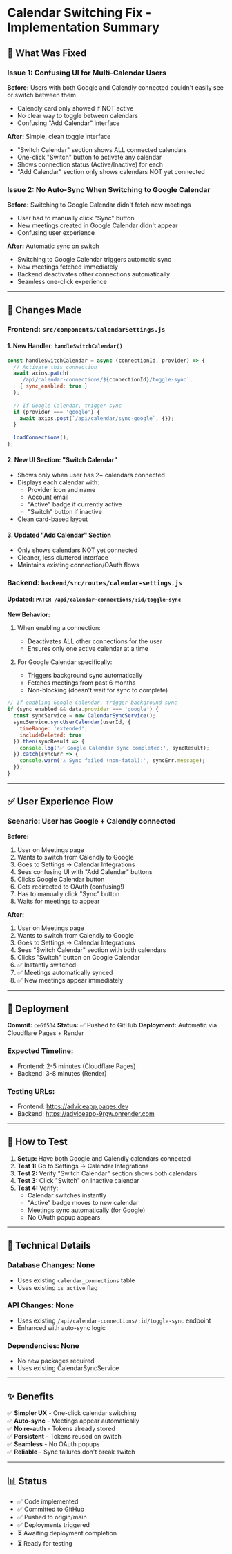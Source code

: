 # Calendar Switching Fix - Implementation Summary

## 🎯 What Was Fixed

### Issue 1: Confusing UI for Multi-Calendar Users
**Before:** Users with both Google and Calendly connected couldn't easily see or switch between them
- Calendly card only showed if NOT active
- No clear way to toggle between calendars
- Confusing "Add Calendar" interface

**After:** Simple, clean toggle interface
- "Switch Calendar" section shows ALL connected calendars
- One-click "Switch" button to activate any calendar
- Shows connection status (Active/Inactive) for each
- "Add Calendar" section only shows calendars NOT yet connected

### Issue 2: No Auto-Sync When Switching to Google Calendar
**Before:** Switching to Google Calendar didn't fetch new meetings
- User had to manually click "Sync" button
- New meetings created in Google Calendar didn't appear
- Confusing user experience

**After:** Automatic sync on switch
- Switching to Google Calendar triggers automatic sync
- New meetings fetched immediately
- Backend deactivates other connections automatically
- Seamless one-click experience

---

## 📝 Changes Made

### Frontend: `src/components/CalendarSettings.js`

#### 1. New Handler: `handleSwitchCalendar()`
```javascript
const handleSwitchCalendar = async (connectionId, provider) => {
  // Activate this connection
  await axios.patch(
    `/api/calendar-connections/${connectionId}/toggle-sync`,
    { sync_enabled: true }
  );
  
  // If Google Calendar, trigger sync
  if (provider === 'google') {
    await axios.post(`/api/calendar/sync-google`, {});
  }
  
  loadConnections();
};
```

#### 2. New UI Section: "Switch Calendar"
- Shows only when user has 2+ calendars connected
- Displays each calendar with:
  - Provider icon and name
  - Account email
  - "Active" badge if currently active
  - "Switch" button if inactive
- Clean card-based layout

#### 3. Updated "Add Calendar" Section
- Only shows calendars NOT yet connected
- Cleaner, less cluttered interface
- Maintains existing connection/OAuth flows

### Backend: `backend/src/routes/calendar-settings.js`

#### Updated: `PATCH /api/calendar-connections/:id/toggle-sync`

**New Behavior:**
1. When enabling a connection:
   - Deactivates ALL other connections for the user
   - Ensures only one active calendar at a time
   
2. For Google Calendar specifically:
   - Triggers background sync automatically
   - Fetches meetings from past 6 months
   - Non-blocking (doesn't wait for sync to complete)

```javascript
// If enabling Google Calendar, trigger background sync
if (sync_enabled && data.provider === 'google') {
  const syncService = new CalendarSyncService();
  syncService.syncUserCalendar(userId, {
    timeRange: 'extended',
    includeDeleted: true
  }).then(syncResult => {
    console.log('✅ Google Calendar sync completed:', syncResult);
  }).catch(syncErr => {
    console.warn('⚠️ Sync failed (non-fatal):', syncErr.message);
  });
}
```

---

## ✅ User Experience Flow

### Scenario: User has Google + Calendly connected

**Before:**
1. User on Meetings page
2. Wants to switch from Calendly to Google
3. Goes to Settings → Calendar Integrations
4. Sees confusing UI with "Add Calendar" buttons
5. Clicks Google Calendar button
6. Gets redirected to OAuth (confusing!)
7. Has to manually click "Sync" button
8. Waits for meetings to appear

**After:**
1. User on Meetings page
2. Wants to switch from Calendly to Google
3. Goes to Settings → Calendar Integrations
4. Sees "Switch Calendar" section with both calendars
5. Clicks "Switch" button on Google Calendar
6. ✅ Instantly switched
7. ✅ Meetings automatically synced
8. ✅ New meetings appear immediately

---

## 🚀 Deployment

**Commit:** `ce6f534`
**Status:** ✅ Pushed to GitHub
**Deployment:** Automatic via Cloudflare Pages + Render

### Expected Timeline:
- Frontend: 2-5 minutes (Cloudflare Pages)
- Backend: 3-8 minutes (Render)

### Testing URLs:
- Frontend: https://adviceapp.pages.dev
- Backend: https://adviceapp-9rgw.onrender.com

---

## 🧪 How to Test

1. **Setup:** Have both Google and Calendly calendars connected
2. **Test 1:** Go to Settings → Calendar Integrations
3. **Test 2:** Verify "Switch Calendar" section shows both calendars
4. **Test 3:** Click "Switch" on inactive calendar
5. **Test 4:** Verify:
   - Calendar switches instantly
   - "Active" badge moves to new calendar
   - Meetings sync automatically (for Google)
   - No OAuth popup appears

---

## 🔧 Technical Details

### Database Changes: None
- Uses existing `calendar_connections` table
- Uses existing `is_active` flag

### API Changes: None
- Uses existing `/api/calendar-connections/:id/toggle-sync` endpoint
- Enhanced with auto-sync logic

### Dependencies: None
- No new packages required
- Uses existing CalendarSyncService

---

## ✨ Benefits

✅ **Simpler UX** - One-click calendar switching  
✅ **Auto-sync** - Meetings appear automatically  
✅ **No re-auth** - Tokens already stored  
✅ **Persistent** - Tokens reused on switch  
✅ **Seamless** - No OAuth popups  
✅ **Reliable** - Sync failures don't break switch  

---

## 📊 Status

- ✅ Code implemented
- ✅ Committed to GitHub
- ✅ Pushed to origin/main
- ✅ Deployments triggered
- ⏳ Awaiting deployment completion
- ⏳ Ready for testing

